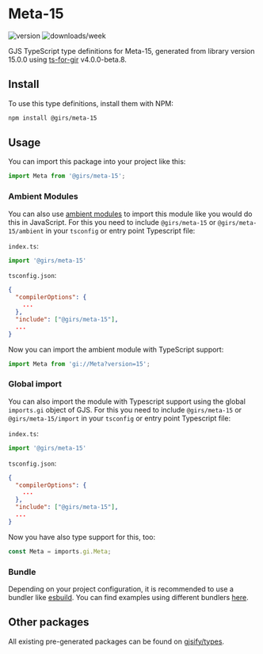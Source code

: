 
# Meta-15

![version](https://img.shields.io/npm/v/@girs/meta-15)
![downloads/week](https://img.shields.io/npm/dw/@girs/meta-15)


GJS TypeScript type definitions for Meta-15, generated from library version 15.0.0 using [ts-for-gir](https://github.com/gjsify/ts-for-gir) v4.0.0-beta.8.


## Install

To use this type definitions, install them with NPM:
```bash
npm install @girs/meta-15
```

## Usage

You can import this package into your project like this:
```ts
import Meta from '@girs/meta-15';
```

### Ambient Modules

You can also use [ambient modules](https://github.com/gjsify/ts-for-gir/tree/main/packages/cli#ambient-modules) to import this module like you would do this in JavaScript.
For this you need to include `@girs/meta-15` or `@girs/meta-15/ambient` in your `tsconfig` or entry point Typescript file:

`index.ts`:
```ts
import '@girs/meta-15'
```

`tsconfig.json`:
```json
{
  "compilerOptions": {
    ...
  },
  "include": ["@girs/meta-15"],
  ...
}
```

Now you can import the ambient module with TypeScript support: 

```ts
import Meta from 'gi://Meta?version=15';
```

### Global import

You can also import the module with Typescript support using the global `imports.gi` object of GJS.
For this you need to include `@girs/meta-15` or `@girs/meta-15/import` in your `tsconfig` or entry point Typescript file:

`index.ts`:
```ts
import '@girs/meta-15'
```

`tsconfig.json`:
```json
{
  "compilerOptions": {
    ...
  },
  "include": ["@girs/meta-15"],
  ...
}
```

Now you have also type support for this, too:

```ts
const Meta = imports.gi.Meta;
```

### Bundle

Depending on your project configuration, it is recommended to use a bundler like [esbuild](https://esbuild.github.io/). You can find examples using different bundlers [here](https://github.com/gjsify/ts-for-gir/tree/main/examples).

## Other packages

All existing pre-generated packages can be found on [gjsify/types](https://github.com/gjsify/types).

